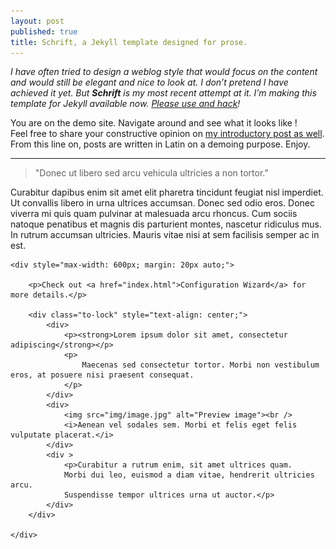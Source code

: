 ```yaml
---
layout: post
published: true
title: Schrift, a Jekyll template designed for prose.
---
```

*I have often tried to design a weblog style that would focus on the content and would still be elegant and nice to look at. I don’t pretend I have achieved it yet. But **Schrift** is my most recent attempt at it. I’m making this template for Jekyll available now. [Please use and hack](https://github.com/Schoewilliam/Schrift)!*

You are on the demo site. Navigate around and see what it looks like !  
Feel free to share your constructive opinion on [my introductory post as well](http://schoewilliam.fr/2015/01/28/schrift-a-jekyll-template-designed-for-prose-.html).
From this line on, posts are written in Latin on a demoing purpose. Enjoy.

---

> "Donec ut libero sed arcu vehicula ultricies a non tortor."


Curabitur dapibus enim sit amet elit pharetra tincidunt feugiat nisl imperdiet. Ut convallis libero in urna ultrices accumsan. Donec sed odio eros. Donec viverra mi quis quam pulvinar at malesuada arcu rhoncus. Cum sociis natoque penatibus et magnis dis parturient montes, nascetur ridiculus mus. In rutrum accumsan ultricies. Mauris vitae nisi at sem facilisis semper ac in est.

    <div style="max-width: 600px; margin: 20px auto;">

        <p>Check out <a href="index.html">Configuration Wizard</a> for more details.</p>

        <div class="to-lock" style="text-align: center;">
            <div>
                <p><strong>Lorem ipsum dolor sit amet, consectetur adipiscing</strong></p>
                <p>
                    Maecenas sed consectetur tortor. Morbi non vestibulum eros, at posuere nisi praesent consequat.
                </p>
            </div>
            <div>
                <img src="img/image.jpg" alt="Preview image"><br />
                <i>Aenean vel sodales sem. Morbi et felis eget felis vulputate placerat.</i>
            </div>
            <div >
                <p>Curabitur a rutrum enim, sit amet ultrices quam. 
                Morbi dui leo, euismod a diam vitae, hendrerit ultricies arcu. 
                Suspendisse tempor ultrices urna ut auctor.</p>
            </div>
        </div>
    
    </div>
